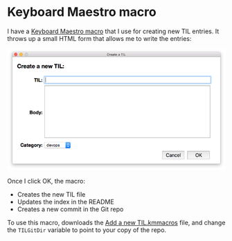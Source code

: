# Keyboard Maestro macro

I have a [Keyboard Maestro macro](http://www.keyboardmaestro.com/main/) that I use for creating new TIL entries.  It throws up a small HTML form that allows me to write the entries:

![](kmaestro_window.png)

Once I click OK, the macro:

* Creates the new TIL file
* Updates the index in the README
* Creates a new commit in the Git repo

To use this macro, downloads the <a href="Add a new TIL.kmmacros">Add a new TIL.kmmacros</a> file, and change the `TILGitDir` variable to point to your copy of the repo.